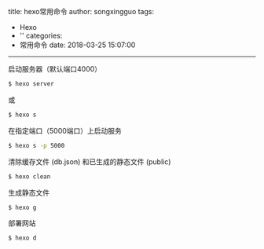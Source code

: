 title: hexo常用命令
author: songxingguo
tags:
  - Hexo
  - ''
categories:
  - 常用命令
date: 2018-03-25 15:07:00
---
启动服务器（默认端口4000）
```bash
$ hexo server
```
或
```bash
$ hexo s
```
在指定端口（5000端口）上启动服务
```bash
$ hexo s -p 5000
```
清除缓存文件 (db.json) 和已生成的静态文件 (public)
```bash
$ hexo clean 
```
生成静态文件
```bash
$ hexo g
```
<!-- more -->

部署网站
```bash
$ hexo d
```

